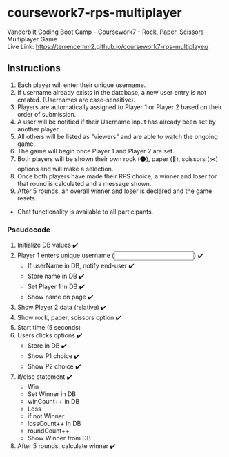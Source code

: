 # coursework7-rps-multiplayer
Vanderbilt Coding Boot Camp - Coursework7 - Rock, Paper, Scissors Multiplayer Game  
Live Link: https://terrencemm2.github.io/coursework7-rps-multiplayer/   
  
## Instructions  
1. Each player will enter their unique username.  
  1. If username already exists in the database, a new user entry is not created. (Usernames are case-sensitive).  
  1. Players are automatically assigned to Player 1 or Player 2 based on their order of submission.  
  1. A user will be notified if their Username input has already been set by another player.  
  1. All others will be listed as "viewers" and are able to watch the ongoing game.  
2. The game will begin once Player 1 and Player 2 are set.  
3. Both players will be shown their own rock (🌑), paper (📃), scissors (✂️) options and will make a selection.  
4. Once both players have made their RPS choice, a winner and loser for that round is calculated and a message shown.  
5. After 5 rounds, an overall winner and loser is declared and the game resets.  
* Chat functionality is available to all participants.  

### Pseudocode  
1. Initialize DB values ✔️  
2. Player 1 enters unique username (<input>) ✔️  
    * If userName in DB, notify end-user ✔️  
    * Store name in DB ✔️  
    * Set Player 1 in DB ✔️  
    * Show name on page ✔️  
3. Show Player 2 data (relative) ✔️  
4. Show rock, paper, scissors option  ✔️
5. Start time (5 seconds)  
6. Users clicks options ✔️  
    * Store in DB ✔️  
    * Show P1 choice ✔️  
    * Show P2 choice ✔️  
7. if/else statement ✔️️  
    * Win  
     * Set Winner in DB  
     * winCount++ in DB  
    * Loss  
     * if not Winner  
     * lossCount++ in DB  
    * roundCount++  
    * Show Winner from DB  
8. After 5 rounds, calculate winner ✔️️  
